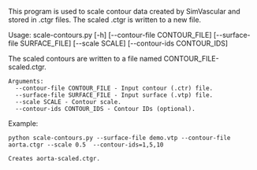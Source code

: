 
This program is used to scale contour data created by SimVascular and stored in .ctgr files. The scaled .ctgr 
is written to a new file.

Usage: scale-contours.py [-h] [--contour-file CONTOUR_FILE]
                         [--surface-file SURFACE_FILE] [--scale SCALE]
                         [--contour-ids CONTOUR_IDS]

  The scaled contours are written to a file named CONTOUR_FILE-scaled.ctgr.
```
Arguments:
  --contour-file CONTOUR_FILE - Input contour (.ctr) file.
  --surface-file SURFACE_FILE - Input surface (.vtp) file.
  --scale SCALE - Contour scale.
  --contour-ids CONTOUR_IDS - Contour IDs (optional).
```
Example:

    python scale-contours.py --surface-file demo.vtp --contour-file aorta.ctgr --scale 0.5  --contour-ids=1,5,10

    Creates aorta-scaled.ctgr.

